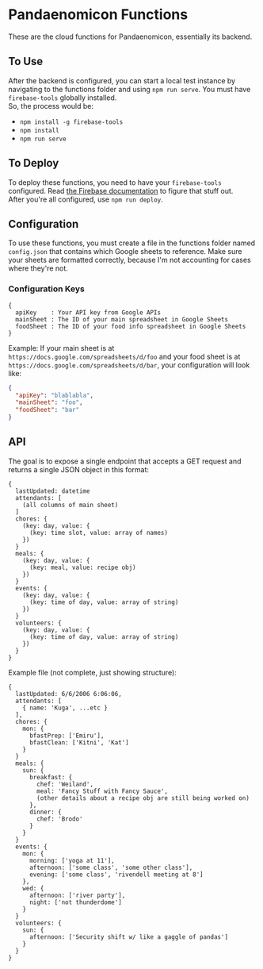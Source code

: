 # Pandaenomicon Functions
These are the cloud functions for Pandaenomicon, essentially its backend.

## To Use
After the backend is configured, you can start a local test instance by navigating to the functions folder and using `npm run serve`. You must have `firebase-tools` globally installed.  
So, the process would be:  
* `npm install -g firebase-tools`
* `npm install`
* `npm run serve`

## To Deploy
To deploy these functions, you need to have your `firebase-tools` configured. Read [the Firebase documentation](https://firebase.google.com/docs/functions/get-started) to figure that stuff out.  
After you're all configured, use `npm run deploy`.

## Configuration
To use these functions, you must create a file in the functions folder named `config.json` that contains which Google sheets to reference. Make sure your sheets are formatted correctly, because I'm not accounting for cases where they're not.

### Configuration Keys
```
{
  apiKey    : Your API key from Google APIs
  mainSheet : The ID of your main spreadsheet in Google Sheets
  foodSheet : The ID of your food info spreadsheet in Google Sheets
}
```

Example:
If your main sheet is at `https://docs.google.com/spreadsheets/d/foo` and your food sheet is at `https://docs.google.com/spreadsheets/d/bar`, your configuration will look like:
```json
{
  "apiKey": "blablabla",
  "mainSheet": "foo",
  "foodSheet": "bar"
}
```

## API

The goal is to expose a single endpoint that accepts a GET request and returns a single JSON object in this format:

```
{
  lastUpdated: datetime
  attendants: [
    (all columns of main sheet)
  ]
  chores: {
    (key: day, value: {
      (key: time slot, value: array of names)
    })
  }
  meals: {
    (key: day, value: {
      (key: meal, value: recipe obj)
    })
  }
  events: {
    (key: day, value: {
      (key: time of day, value: array of string)
    })
  }
  volunteers: {
    (key: day, value: {
      (key: time of day, value: array of string)
    })
  }
}
```

Example file (not complete, just showing structure):
```
{
  lastUpdated: 6/6/2006 6:06:06,
  attendants: [
    { name: 'Kuga', ...etc }
  ],
  chores: {
    mon: {
      bfastPrep: ['Emiru'],
      bfastClean: ['Kitni', 'Kat']
    }
  }
  meals: {
    sun: {
      breakfast: {
        chef: 'Weiland',
        meal: 'Fancy Stuff with Fancy Sauce',
        (other details about a recipe obj are still being worked on)
      },
      dinner: {
        chef: 'Brodo'
      }
    }
  }
  events: {
    mon: {
      morning: ['yoga at 11'],
      afternoon: ['some class', 'some other class'],
      evening: ['some class', 'rivendell meeting at 8']
    },
    wed: {
      afternoon: ['river party'],
      night: ['not thunderdome']
    }
  }
  volunteers: {
    sun: {
      afternoon: ['Security shift w/ like a gaggle of pandas']
    }
  }
}
```
